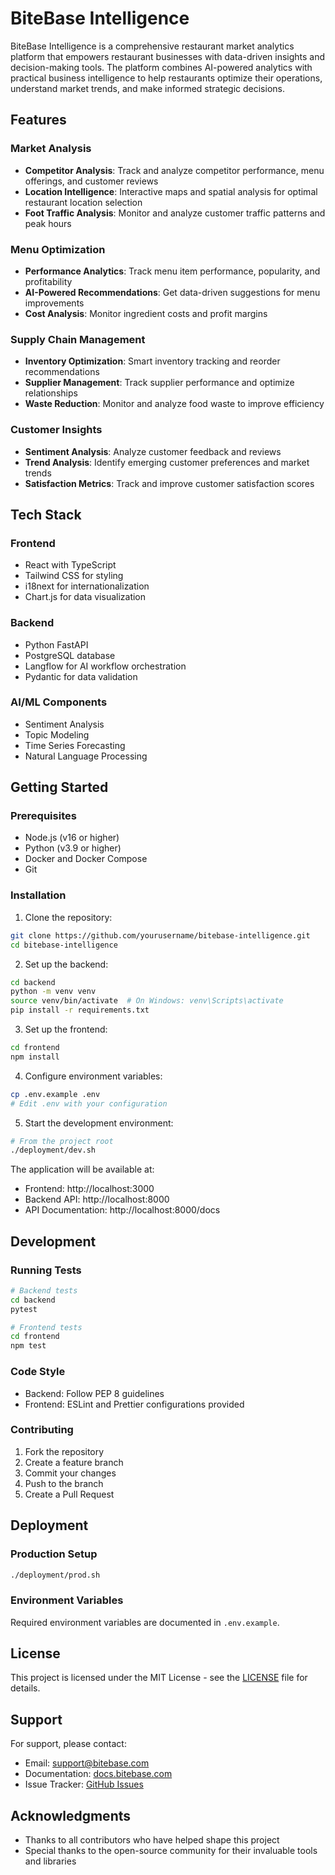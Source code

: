 # BiteBase Intelligence

BiteBase Intelligence is a comprehensive restaurant market analytics platform that empowers restaurant businesses with data-driven insights and decision-making tools. The platform combines AI-powered analytics with practical business intelligence to help restaurants optimize their operations, understand market trends, and make informed strategic decisions.

## Features

### Market Analysis
- **Competitor Analysis**: Track and analyze competitor performance, menu offerings, and customer reviews
- **Location Intelligence**: Interactive maps and spatial analysis for optimal restaurant location selection
- **Foot Traffic Analysis**: Monitor and analyze customer traffic patterns and peak hours

### Menu Optimization
- **Performance Analytics**: Track menu item performance, popularity, and profitability
- **AI-Powered Recommendations**: Get data-driven suggestions for menu improvements
- **Cost Analysis**: Monitor ingredient costs and profit margins

### Supply Chain Management
- **Inventory Optimization**: Smart inventory tracking and reorder recommendations
- **Supplier Management**: Track supplier performance and optimize relationships
- **Waste Reduction**: Monitor and analyze food waste to improve efficiency

### Customer Insights
- **Sentiment Analysis**: Analyze customer feedback and reviews
- **Trend Analysis**: Identify emerging customer preferences and market trends
- **Satisfaction Metrics**: Track and improve customer satisfaction scores

## Tech Stack

### Frontend
- React with TypeScript
- Tailwind CSS for styling
- i18next for internationalization
- Chart.js for data visualization

### Backend
- Python FastAPI
- PostgreSQL database
- Langflow for AI workflow orchestration
- Pydantic for data validation

### AI/ML Components
- Sentiment Analysis
- Topic Modeling
- Time Series Forecasting
- Natural Language Processing

## Getting Started

### Prerequisites
- Node.js (v16 or higher)
- Python (v3.9 or higher)
- Docker and Docker Compose
- Git

### Installation

1. Clone the repository:
```bash
git clone https://github.com/yourusername/bitebase-intelligence.git
cd bitebase-intelligence
```

2. Set up the backend:
```bash
cd backend
python -m venv venv
source venv/bin/activate  # On Windows: venv\Scripts\activate
pip install -r requirements.txt
```

3. Set up the frontend:
```bash
cd frontend
npm install
```

4. Configure environment variables:
```bash
cp .env.example .env
# Edit .env with your configuration
```

5. Start the development environment:
```bash
# From the project root
./deployment/dev.sh
```

The application will be available at:
- Frontend: http://localhost:3000
- Backend API: http://localhost:8000
- API Documentation: http://localhost:8000/docs

## Development

### Running Tests
```bash
# Backend tests
cd backend
pytest

# Frontend tests
cd frontend
npm test
```

### Code Style
- Backend: Follow PEP 8 guidelines
- Frontend: ESLint and Prettier configurations provided

### Contributing
1. Fork the repository
2. Create a feature branch
3. Commit your changes
4. Push to the branch
5. Create a Pull Request

## Deployment

### Production Setup
```bash
./deployment/prod.sh
```

### Environment Variables
Required environment variables are documented in `.env.example`.

## License

This project is licensed under the MIT License - see the [LICENSE](LICENSE) file for details.

## Support

For support, please contact:
- Email: support@bitebase.com
- Documentation: [docs.bitebase.com](https://docs.bitebase.com)
- Issue Tracker: [GitHub Issues](https://github.com/yourusername/bitebase-intelligence/issues)

## Acknowledgments

- Thanks to all contributors who have helped shape this project
- Special thanks to the open-source community for their invaluable tools and libraries
